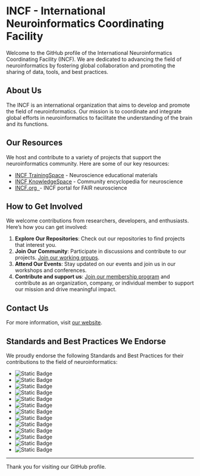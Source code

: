 # INCF - International Neuroinformatics Coordinating Facility
Welcome to the GitHub profile of the International Neuroinformatics Coordinating Facility (INCF). We are dedicated to advancing the field of neuroinformatics by fostering global collaboration and promoting the sharing of data, tools, and best practices.

## About Us
The INCF is an international organization that aims to develop and promote the field of neuroinformatics. Our mission is to coordinate and integrate global efforts in neuroinformatics to facilitate the understanding of the brain and its functions.

## Our Resources
We host and contribute to a variety of projects that support the neuroinformatics community. Here are some of our key resources:

<ul>
  <li><a href="https://training.incf.org/" target="_blank">INCF TrainingSpace</a> - Neuroscience educational materials</li>
  <li><a href="https://knowledge-space.org/" target="_blank">INCF KnowledgeSpace</a> - Community encyclopedia for neuroscience</li>
  <li><a href="https://incf.org/" target="_blank">INCF.org  </a>- INCF portal for FAIR neuroscience</li>
</ul>

## How to Get Involved
We welcome contributions from researchers, developers, and enthusiasts. Here’s how you can get involved:

1. **Explore Our Repositories**: Check out our repositories to find projects that interest you.
2. **Join Our Community**: Participate in discussions and contribute to our projects. <a href="https://www.incf.org/resources/working-groups" target="_blank">Join our working groups</a>.
3. **Attend Our Events**: Stay updated on our events and join us in our workshops and conferences.
4. **Contribute and support us**: <a href="https://www.incf.org/join-incf">Join our membership program</a> and contribute as an organization, company, or individual member to support our mission and drive meaningful impact.

## Contact Us
For more information, visit <a href="https://incf.org" target="_blank">our website</a>.

## Standards and Best Practices We Endorse
We proudly endorse the following Standards and Best Practices for their contributions to the field of neuroinformatics:

- ![Static Badge](https://img.shields.io/badge/Endorsed%20by%20INCF-HED-118cdc?logo=Endorsed%20by%20INCF&labelColor=%23f1f1f1&link=https%3A%2F%2Fwww.incf.org%2Fhed)
- ![Static Badge](https://img.shields.io/badge/Endorsed%20by%20INCF-SWC-118cdc?logo=Endorsed%20by%20INCF&labelColor=%23f1f1f1&link=https%3A%2F%2Fwww.incf.org%2Fswc)
- ![Static Badge](https://img.shields.io/badge/Endorsed%20by%20INCF-NetPyNE-118cdc?logo=Endorsed%20by%20INCF&labelColor=%23f1f1f1&link=https%3A%2F%2Fwww.incf.org%2Fnetpyne)
- ![Static Badge](https://img.shields.io/badge/Endorsed%20by%20INCF-SPARC-118cdc?logo=Endorsed%20by%20INCF&labelColor=%23f1f1f1&link=https%3A%2F%2Fwww.incf.org%2Fsparc-data-structure)
- ![Static Badge](https://img.shields.io/badge/Endorsed%20by%20INCF-NEO-118cdc?logo=Endorsed%20by%20INCF&labelColor=%23f1f1f1&link=https%3A%2F%2Fwww.incf.org%2Fsbp%2Fneo)
- ![Static Badge](https://img.shields.io/badge/Endorsed%20by%20INCF-The%20neuromorphological%20file%20format-118cdc?logo=Endorsed%20by%20INCF&labelColor=%23f1f1f1&link=https%3A%2F%2Fwww.incf.org%2Fmbf-file-format-v-40)
- ![Static Badge](https://img.shields.io/badge/Endorsed%20by%20INCF-FAIR%20Software-118cdc?logo=Endorsed%20by%20INCF&labelColor=%23f1f1f1&link=https%3A%2F%2Fwww.incf.org%2Ffair-software)
- ![Static Badge](https://img.shields.io/badge/Endorsed%20by%20INCF-NIX-118cdc?logo=Endorsed%20by%20INCF&labelColor=%23f1f1f1&link=https%3A%2F%2Fwww.incf.org%2Fsbp%2Fnix)
- ![Static Badge](https://img.shields.io/badge/Endorsed%20by%20INCF-NWB-118cdc?logo=Endorsed%20by%20INCF&labelColor=%23f1f1f1&link=https%3A%2F%2Fwww.incf.org%2Fsbp%2Fnwb)
- ![Static Badge](https://img.shields.io/badge/Endorsed%20by%20INCF-NeuroML-118cdc?logo=Endorsed%20by%20INCF&labelColor=%23f1f1f1&link=https%3A%2F%2Fwww.incf.org%2Fsbp%2Fneuroml)
- ![Static Badge](https://img.shields.io/badge/Endorsed%20by%20INCF-BIDS-118cdc?logo=Endorsed%20by%20INCF&labelColor=%23f1f1f1&link=https%3A%2F%2Fwww.incf.org%2Fsbp%2Fbrain-imaging-data-structure-bids)
- ![Static Badge](https://img.shields.io/badge/Endorsed%20by%20INCF-PyNN-118cdc?logo=Endorsed%20by%20INCF&labelColor=%23f1f1f1&link=https%3A%2F%2Fwww.incf.org%2Fsbp%2Fpynn)
- ![Static Badge](https://img.shields.io/badge/Endorsed%20by%20INCF-DAQCORD-118cdc?logo=Endorsed%20by%20INCF&labelColor=%23f1f1f1&link=https%3A%2F%2Fwww.incf.org%2Fsbp%2Fdaqcord)

---

Thank you for visiting our GitHub profile. 

